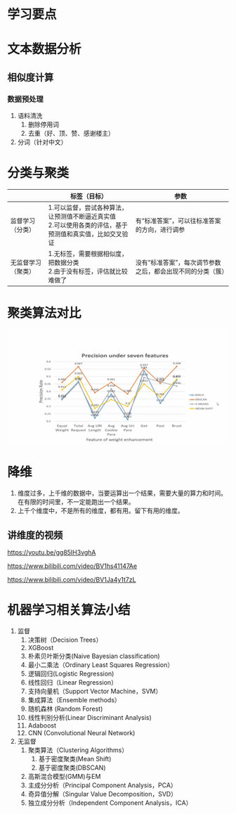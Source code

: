 # 学习要点

# 文本数据分析

## 相似度计算

### 数据预处理

1. 语料清洗
   1. 删除停用词
   2. 去重（好、顶、赞、感谢楼主）
2. 分词（针对中文）

# 分类与聚类

|                    | 标签（目标）                                                 | 参数                                                       |
| ------------------ | ------------------------------------------------------------ | ---------------------------------------------------------- |
| 监督学习（分类）   | 1.可以监督，尝试各种算法，让预测值不断逼近真实值<br/>2.可以使用各类的评估，基于预测值和真实值，比如交叉验证 | 有“标准答案”，可以往标准答案的方向，进行调参               |
| 无监督学习（聚类） | 1.无标签，需要根据相似度，把数据分类<br/>2.由于没有标签，评估就比较难做了 | 没有“标准答案”，每次调节参数之后，都会出现不同的分类（簇） |

# 聚类算法对比

![Cluster](images\Cluster.png)

# 降维

1. 维度过多，上千维的数据中，当要运算出一个结果，需要大量的算力和时间。在有限的时间里，不一定能跑出一个结果。
2. 上千个维度中，不是所有的维度，都有用。留下有用的维度。

## 讲维度的视频

https://youtu.be/gg85IH3vghA

https://www.bilibili.com/video/BV1hs41147Ae

https://www.bilibili.com/video/BV1Ja4y1t7zL

# 机器学习相关算法小结

1. 监督
   1. 决策树（Decision Trees）
   2. XGBoost
   3. 朴素贝叶斯分类(Naive Bayesian classification)
   4. 最小二乘法（Ordinary Least Squares Regression）
   5. 逻辑回归(Logistic Regression)
   6. 线性回归（Linear Regression）
   7. 支持向量机（Support Vector Machine，SVM）
   8. 集成算法（Ensemble methods）
   9. 随机森林 (Random Forest)
   10. 线性判别分析(Linear Discriminant Analysis)
   11. Adaboost
   12. CNN (Convolutional Neural Network)
2. 无监督
   1. 聚类算法（Clustering Algorithms）
      1. 基于密度聚类(Mean Shift)
      2. 基于密度聚类(DBSCAN)
   2. 高斯混合模型(GMM)与EM
   3. 主成分分析（Principal Component Analysis，PCA）
   4. 奇异值分解（Singular Value Decomposition，SVD）
   5. 独立成分分析（Independent Component Analysis，ICA）